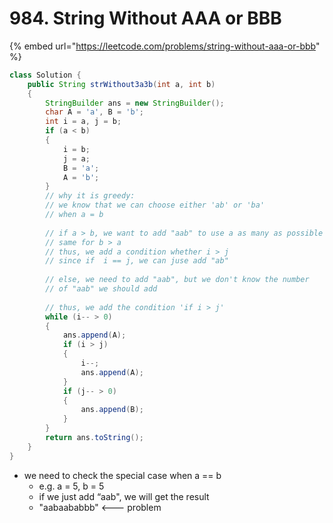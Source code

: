 # 984. String Without AAA or BBB

{% embed url="https://leetcode.com/problems/string-without-aaa-or-bbb" %}

```java
class Solution {
    public String strWithout3a3b(int a, int b) 
    {
        StringBuilder ans = new StringBuilder();
        char A = 'a', B = 'b';
        int i = a, j = b;
        if (a < b)
        {
            i = b;
            j = a;
            B = 'a';
            A = 'b';
        }
        // why it is greedy:
        // we know that we can choose either 'ab' or 'ba'
        // when a = b
        
        // if a > b, we want to add "aab" to use a as many as possible
        // same for b > a
        // thus, we add a condition whether i > j
        // since if  i == j, we can juse add "ab"
        
        // else, we need to add "aab", but we don't know the number
        // of "aab" we should add
        
        // thus, we add the condition 'if i > j'
        while (i-- > 0)
        {
            ans.append(A);
            if (i > j)
            {
                i--;
                ans.append(A);
            }
            if (j-- > 0)
            {
                ans.append(B);
            }
        }
        return ans.toString();
    }
}
```

* we need to check the special case when a == b
  * e.g. a = 5, b = 5
  * if we just add “aab", we will get the result
  * "aabaababbb" <--- problem
